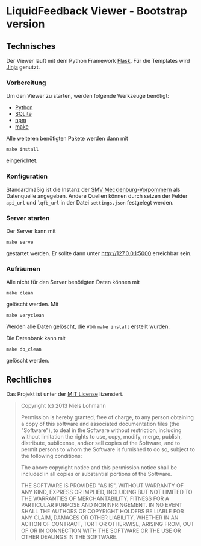 # LiquidFeedback Viewer - Bootstrap version

## Technisches

Der Viewer läuft mit dem Python Framework [Flask](http://flask.pocoo.org). Für die Templates wird [Jinja](http://jinja.pocoo.org) genutzt.

### Vorbereitung

Um den Viewer zu starten, werden folgende Werkzeuge benötigt:

- [Python](http://www.python.org)
- [SQLite](http://www.sqlite.org)
- [npm](https://npmjs.org)
- [make](http://www.gnu.org/software/make)

Alle weiteren benötigten Pakete werden dann mit

    make install

eingerichtet.

### Konfiguration

Standardmäßig ist die Instanz der [SMV Mecklenburg-Vorpommern](http://smv.piratenpartei-mv.de) als Datenquelle angegeben. Andere Quellen können durch setzen der Felder `api_url` und `lqfb_url` in der Datei `settings.json` festgelegt werden.

### Server starten

Der Server kann mit

    make serve

gestartet werden. Er sollte dann unter <http://127.0.0.1:5000> erreichbar sein.

### Aufräumen

Alle nicht für den Server benötigten Daten können mit

    make clean

gelöscht werden. Mit

    make veryclean

Werden alle Daten gelöscht, die von `make install` erstellt wurden.

Die Datenbank kann mit

    make db_clean

gelöscht werden.

## Rechtliches

Das Projekt ist unter der [MIT License](http://opensource.org/licenses/mit-license.php) lizensiert.

> Copyright (c) 2013 Niels Lohmann
> 
> Permission is hereby granted, free of charge, to any person obtaining a copy of this software and associated documentation files (the "Software"), to deal in the Software without restriction, including without limitation the rights to use, copy, modify, merge, publish, distribute, sublicense, and/or sell copies of the Software, and to permit persons to whom the Software is furnished to do so, subject to the following conditions: 
> 
> The above copyright notice and this permission notice shall be included in all copies or substantial portions of the Software.
> 
> THE SOFTWARE IS PROVIDED "AS IS", WITHOUT WARRANTY OF ANY KIND, EXPRESS OR IMPLIED, INCLUDING BUT NOT LIMITED TO THE WARRANTIES OF MERCHANTABILITY, FITNESS FOR A PARTICULAR PURPOSE AND NONINFRINGEMENT. IN NO EVENT SHALL THE AUTHORS OR COPYRIGHT HOLDERS BE LIABLE FOR ANY CLAIM, DAMAGES OR OTHER LIABILITY, WHETHER IN AN ACTION OF CONTRACT, TORT OR OTHERWISE, ARISING FROM, OUT OF OR IN CONNECTION WITH THE SOFTWARE OR THE USE OR OTHER DEALINGS IN THE SOFTWARE.
